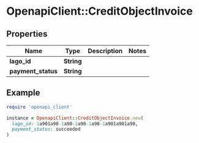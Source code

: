 # OpenapiClient::CreditObjectInvoice

## Properties

| Name | Type | Description | Notes |
| ---- | ---- | ----------- | ----- |
| **lago_id** | **String** |  |  |
| **payment_status** | **String** |  |  |

## Example

```ruby
require 'openapi_client'

instance = OpenapiClient::CreditObjectInvoice.new(
  lago_id: 1a901a90-1a90-1a90-1a90-1a901a901a90,
  payment_status: succeeded
)
```

